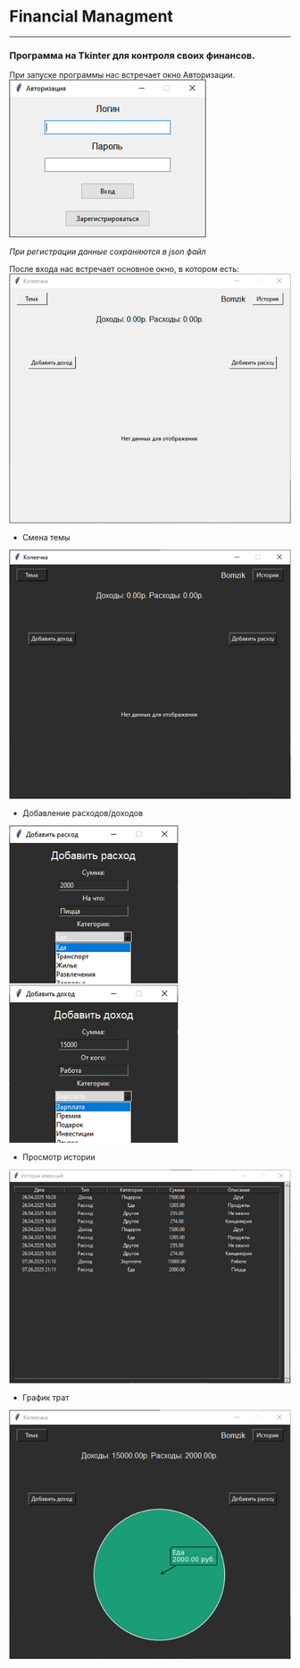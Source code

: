 # Financial Managment
---
### Программа на Tkinter для контроля своих финансов.

При запуске программы нас встречает окно Авторизации.
![Autorization](Git/img_1.jpg)

*При регистрации данные сохраняются в json файл*

После входа нас встречает основное окно, в котором есть:
![Theme](Git/img_2.jpg)
- Смена темы

![Theme](Git/img_3.jpg)

- Добавление расходов/доходов

![Expenses](Git/img_5.jpg)
![Income](Git/img_4.jpg)

- Просмотр истории

![History](Git/img_7.jpg)

- График трат

![Chart](Git/img_6.jpg)
